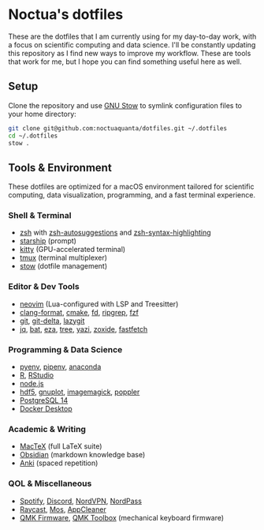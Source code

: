 # Noctua's dotfiles

These are the dotfiles that I am currently using for my day-to-day work, with a focus on scientific computing and data science. I'll be constantly updating this repository as I find new ways to improve my workflow. These are tools that work for me, but I hope you can find something useful here as well.

## Setup

Clone the repository and use [GNU Stow](https://www.gnu.org/software/stow/) to symlink configuration files to your home directory:

```bash
git clone git@github.com:noctuaquanta/dotfiles.git ~/.dotfiles
cd ~/.dotfiles
stow .
```

## Tools & Environment

These dotfiles are optimized for a macOS environment tailored for scientific computing, data visualization, programming, and a fast terminal experience.

### Shell & Terminal

- [zsh](https://www.zsh.org/) with [zsh-autosuggestions](https://github.com/zsh-users/zsh-autosuggestions) and [zsh-syntax-highlighting](https://github.com/zsh-users/zsh-syntax-highlighting)  
- [starship](https://starship.rs/) (prompt)  
- [kitty](https://sw.kovidgoyal.net/kitty/) (GPU-accelerated terminal)  
- [tmux](https://github.com/tmux/tmux) (terminal multiplexer)  
- [stow](https://www.gnu.org/software/stow/) (dotfile management)  

### Editor & Dev Tools

- [neovim](https://neovim.io/) (Lua-configured with LSP and Treesitter)  
- [clang-format](https://clang.llvm.org/docs/ClangFormat.html), [cmake](https://cmake.org/), [fd](https://github.com/sharkdp/fd), [ripgrep](https://github.com/BurntSushi/ripgrep), [fzf](https://github.com/junegunn/fzf)  
- [git](https://git-scm.com/), [git-delta](https://github.com/dandavison/delta), [lazygit](https://github.com/jesseduffield/lazygit)  
- [jq](https://stedolan.github.io/jq/), [bat](https://github.com/sharkdp/bat), [eza](https://the.exa.website/), [tree](http://mama.indstate.edu/users/ice/tree/), [yazi](https://github.com/imsnif/yazi), [zoxide](https://github.com/ajeetdsouza/zoxide), [fastfetch](https://github.com/LinusDierheimer/fastfetch)  

### Programming & Data Science

- [pyenv](https://github.com/pyenv/pyenv), [pipenv](https://pipenv.pypa.io/en/latest/), [anaconda](https://www.anaconda.com/)  
- [R](https://www.r-project.org/), [RStudio](https://posit.co/products/open-source/rstudio/)  
- [node.js](https://nodejs.org/)  
- [hdf5](https://portal.hdfgroup.org/display/HDF5/HDF5), [gnuplot](http://www.gnuplot.info/), [imagemagick](https://imagemagick.org/), [poppler](https://poppler.freedesktop.org/)  
- [PostgreSQL 14](https://www.postgresql.org/docs/14/index.html)  
- [Docker Desktop](https://www.docker.com/products/docker-desktop)  

### Academic & Writing

- [MacTeX](https://tug.org/mactex/) (full LaTeX suite)  
- [Obsidian](https://obsidian.md/) (markdown knowledge base)  
- [Anki](https://apps.ankiweb.net/) (spaced repetition)  

### QOL & Miscellaneous

- [Spotify](https://www.spotify.com/), [Discord](https://discord.com/), [NordVPN](https://nordvpn.com/), [NordPass](https://nordpass.com/)  
- [Raycast](https://www.raycast.com/), [Mos](https://mos.caldis.me/), [AppCleaner](https://freemacsoft.net/appcleaner/)  
- [QMK Firmware](https://qmk.fm/), [QMK Toolbox](https://github.com/qmk/qmk_toolbox) (mechanical keyboard firmware)
